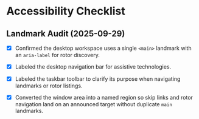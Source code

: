 # Accessibility Checklist

## Landmark Audit (2025-09-29)
- [x] Confirmed the desktop workspace uses a single `<main>` landmark with an `aria-label` for rotor discovery.
- [x] Labeled the desktop navigation bar for assistive technologies.
- [x] Labeled the taskbar toolbar to clarify its purpose when navigating landmarks or rotor listings.
- [x] Converted the window area into a named region so skip links and rotor navigation land on an announced target without duplicate `main` landmarks.

